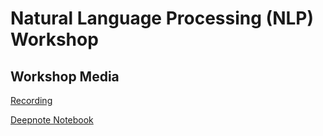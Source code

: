 # Natural Language Processing (NLP) Workshop

## Workshop Media

[Recording](https://youtu.be/eeMnmKNpksg)

[Deepnote Notebook](https://deepnote.com/project/NLP-Workshop-_ZpsZpI2QdKBGrVnLStChA/%2FNLP-PredictorWorkshop.ipynb)

